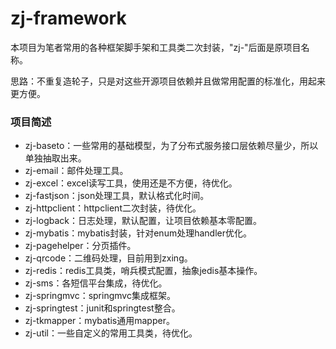 # zj-framework
本项目为笔者常用的各种框架脚手架和工具类二次封装，"zj-"后面是原项目名称。

思路：不重复造轮子，只是对这些开源项目依赖并且做常用配置的标准化，用起来更方便。

### 项目简述
* zj-baseto：一些常用的基础模型，为了分布式服务接口层依赖尽量少，所以单独抽取出来。
* zj-email：邮件处理工具。
* zj-excel：excel读写工具，使用还是不方便，待优化。
* zj-fastjson：json处理工具，默认格式化时间。
* zj-httpclient：httpclient二次封装，待优化。
* zj-logback：日志处理，默认配置，让项目依赖基本零配置。
* zj-mybatis：mybatis封装，针对enum处理handler优化。
* zj-pagehelper：分页插件。
* zj-qrcode：二维码处理，目前用到zxing。
* zj-redis：redis工具类，哨兵模式配置，抽象jedis基本操作。
* zj-sms：各短信平台集成，待优化。
* zj-springmvc：springmvc集成框架。
* zj-springtest：junit和springtest整合。
* zj-tkmapper：mybatis通用mapper。
* zj-util：一些自定义的常用工具类，待优化。
